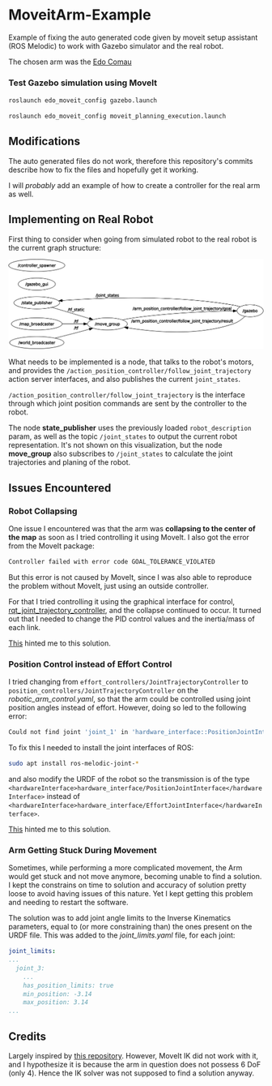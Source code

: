 # MoveitArm-Example

Example of fixing the auto generated code given by moveit setup assistant (ROS Melodic) to work with Gazebo simulator and the real robot.

The chosen arm was the [Edo Comau](https://github.com/dhiegomaga/eDO_description)

### Test Gazebo simulation using MoveIt

```bash
roslaunch edo_moveit_config gazebo.launch
```

```bash
roslaunch edo_moveit_config moveit_planning_execution.launch
```

## Modifications

The auto generated files do not work, therefore this repository's commits describe how to fix the files and hopefully get it working.

I will _probably_ add an example of how to create a controller for the real arm as well.

## Implementing on Real Robot

First thing to consider when going from simulated robot to the real robot is the current graph structure:

<img src="images/rosgraph.png" alt="node graph" width="550"/>

What needs to be implemented is a node, that talks to the robot's motors, and provides the `/action_position_controller/follow_joint_trajectory` action server interfaces, and also publishes the current `joint_states`.

`/action_position_controller/follow_joint_trajectory` is the interface through which joint position commands are sent by the controller to the robot.

The node **state_publisher** uses the previously loaded `robot_description` param, as well as the topic `/joint_states` to output the current robot representation. It's not shown on this visualization, but the node **move_group** also subscribes to `/joint_states` to calculate the joint trajectories and planing of the robot.

## Issues Encountered

### Robot Collapsing

One issue I encountered was that the arm was **collapsing to the center of the map** as soon as I tried controlling it using MoveIt. I also got the error from the MoveIt package:

```bash
Controller failed with error code GOAL_TOLERANCE_VIOLATED
```

But this error is not caused by MoveIt, since I was also able to reproduce the problem without MoveIt, just using an outside controller.

For that I tried controlling it using the graphical interface for control, [rqt_joint_trajectory_controller](http://wiki.ros.org/rqt_joint_trajectory_controller), and the collapse continued to occur. It turned out that I needed to change the PID control values and the inertia/mass of each link.

[This](https://answers.gazebosim.org//question/4102/my-robot-blows-up-when-i-launch-the-controllers-update-2/) hinted me to this solution.

### Position Control instead of Effort Control

I tried changing from `effort_controllers/JointTrajectoryController` to `position_controllers/JointTrajectoryController` on the _robotic_arm_control.yaml_, so that the arm could be controlled using joint position angles instead of effort. However, doing so led to the following error:

```bash
Could not find joint 'joint_1' in 'hardware_interface::PositionJointInterface'
```

To fix this I needed to install the joint interfaces of ROS:

```bash
sudo apt install ros-melodic-joint-*
```

and also modify the URDF of the robot so the transmission is of the type `<hardwareInterface>hardware_interface/PositionJointInterface</hardwareInterface>` instead of `<hardwareInterface>hardware_interface/EffortJointInterface</hardwareInterface>`.

[This](https://answers.ros.org/question/285977/could-not-find-resource-in-hardware_interfaceeffortjointinterface/) hinted me to this solution.

### Arm Getting Stuck During Movement

Sometimes, while performing a more complicated movement, the Arm would get stuck and not move anymore, becoming unable to find a solution. I kept the constrains on time to solution and accuracy of solution pretty loose to avoid having issues of this nature. Yet I kept getting this problem and needing to restart the software.

The solution was to add joint angle limits to the Inverse Kinematics parameters, equal to (or more constraining than) the ones present on the URDF file. This was added to the _joint_limits.yaml_ file, for each joint:

```yaml
joint_limits:
...
  joint_3:
    ...
    has_position_limits: true
    min_position: -3.14
    max_position: 3.14
...
```

## Credits

Largely inspired by [this repository](https://github.com/kkumpa/ros-robotic-arm). However, MoveIt IK did not work with it, and I hypothesize it is because the arm in question does not possess 6 DoF (only 4). Hence the IK solver was not supposed to find a solution anyway.
